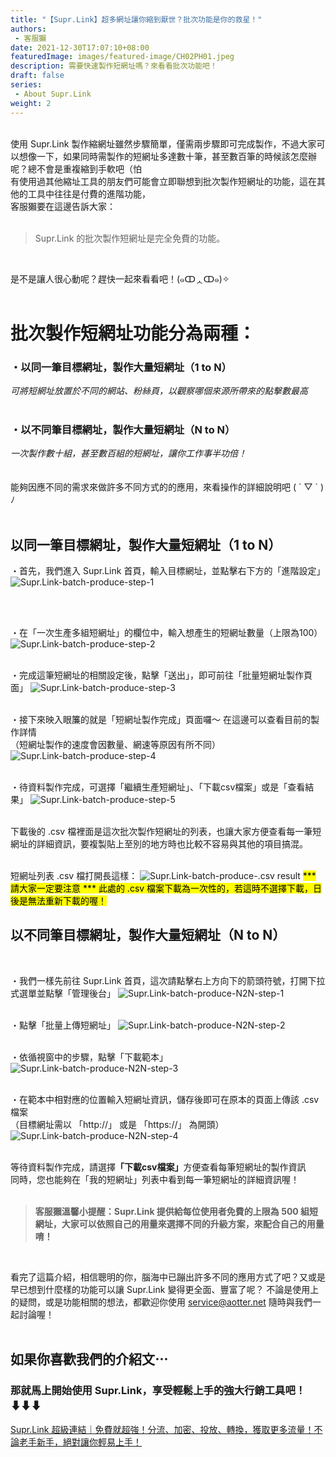 ```yaml
---
title: "【Supr.Link】超多網址讓你縮到厭世？批次功能是你的救星！"
authors:
 - 客服獺
date: 2021-12-30T17:07:10+08:00
featuredImage: images/featured-image/CH02PH01.jpeg
description: 需要快速製作短網址嗎？來看看批次功能吧！
draft: false
series:
 - About Supr.Link
weight: 2
---
```

<br>
使用 Supr.Link 製作縮網址雖然步驟簡單，僅需兩步驟即可完成製作，不過大家可以想像一下，如果同時需製作的短網址多達數十筆，甚至數百筆的時候該怎麼辦呢？總不會是重複縮到手軟吧（怕
<br>
有使用過其他縮址工具的朋友們可能會立即聯想到批次製作短網址的功能，這在其他的工具中往往是付費的進階功能，<br>
客服獺要在這邊告訴大家：
<br>
<br>

>Supr.Link 的批次製作短網址是完全免費的功能。
<br>

是不是讓人很心動呢？趕快一起來看看吧！(๑ↀᆺↀ๑)✧
<br>
<br>

# 批次製作短網址功能分為兩種：
### ・以同一筆目標網址，製作大量短網址（1 to N）

*可將短網址放置於不同的網站、粉絲頁，以觀察哪個來源所帶來的點擊數最高*
<br>
<br>

### ・以不同筆目標網址，製作大量短網址（N to N）

*一次製作數十組，甚至數百組的短網址，讓你工作事半功倍！*
<br>
<br>
<br>
能夠因應不同的需求來做許多不同方式的的應用，來看操作的詳細說明吧  ( ´ ▽ ` )ﾉ
<br>
<br>

## 以同一筆目標網址，製作大量短網址（1 to N）
・首先，我們進入 Supr.Link 首頁，輸入目標網址，並點擊右下方的「進階設定」
![Supr.Link-batch-produce-step-1](/CH02/CH02PH02.png)
<!-- 測試圖片 caption
<figure>
  <img src="/CH02/CH02PH02.png" width="600px" height="300px">
  <figcatpion>Supr.Link｜縮短網址操作頁面</figcaption>
</figure>
-->
<br>
<br>

・在「一次生產多組短網址」的欄位中，輸入想產生的短網址數量（上限為100）
![Supr.Link-batch-produce-step-2](/CH02/CH02PH03.png)
<br>
<br>

・完成這筆短網址的相關設定後，點擊「送出」，即可前往「批量短網址製作頁面」
![Supr.Link-batch-produce-step-3](/CH02/CH02PH04.png)
<br>
<br>

・接下來映入眼簾的就是「短網址製作完成」頁面囉～ 在這邊可以查看目前的製作詳情<br>
（短網址製作的速度會因數量、網速等原因有所不同）
![Supr.Link-batch-produce-step-4](/CH02/CH02PH05.png)
<br>
<br>

・待資料製作完成，可選擇「繼續生產短網址」、「下載csv檔案」或是「查看結果」
![Supr.Link-batch-produce-step-5](/CH02/CH02PH06.png)
<br>
<br>

下載後的 .csv 檔裡面是這次批次製作短網址的列表，也讓大家方便查看每一筆短網址的詳細資訊，要複製貼上至別的地方時也比較不容易與其他的項目搞混。
<br>
<br>

短網址列表 .csv 檔打開長這樣：
![Supr.Link-batch-produce-.csv result](/CH02/CH02PH07.png)
<mark>*** 請大家一定要注意 ***
此處的 .csv 檔案下載為一次性的，若這時不選擇下載，日後是無法重新下載的喔！</mark>

## 以不同筆目標網址，製作大量短網址（N to N）
<br>

・我們一樣先前往 Supr.Link 首頁，這次請點擊右上方向下的箭頭符號，打開下拉式選單並點擊「管理後台」
![Supr.Link-batch-produce-N2N-step-1](/CH02/CH02PH08.png)
<br>
<br>

・點擊「批量上傳短網址」
![Supr.Link-batch-produce-N2N-step-2](/CH02/CH02PH09.png)
<br>
<br>

・依循視窗中的步驟，點擊「下載範本」
![Supr.Link-batch-produce-N2N-step-3](/CH02/CH02PH10.png)
<br>
<br>

・在範本中相對應的位置輸入短網址資訊，儲存後即可在原本的頁面上傳該 .csv 檔案<br>
（目標網址需以 「http://」 或是 「https://」 為開頭）
![Supr.Link-batch-produce-N2N-step-4](/CH02/CH02PH11.png)
<br>
<br>

等待資料製作完成，請選擇<strong>「下載csv檔案」</strong>方便查看每筆短網址的製作資訊<br>
同時，您也能夠在「我的短網址」列表中看到每一筆短網址的詳細資訊喔！
<br>
<br>

><strong>客服獺溫馨小提醒：Supr.Link 提供給每位使用者免費的上限為 500 組短網址，大家可以依照自己的用量來選擇不同的升級方案，來配合自己的用量唷！</strong>

<br>

看完了這篇介紹，相信聰明的你，腦海中已蹦出許多不同的應用方式了吧？又或是早已想到什麼樣的功能可以讓 Supr.Link 變得更全面、豐富了呢？
不論是使用上的疑問，或是功能相關的想法，都歡迎你使用 service@aotter.net 隨時與我們一起討論喔！
<br>
<br>


## 如果你喜歡我們的介紹文⋯
### 那就馬上開始使用 Supr.Link，享受輕鬆上手的強大行銷工具吧！⬇⬇⬇<br>
<a href="https://console.supr.link" target="_blank"> Supr.Link 超級連結｜免費就超強！分流、加密、投放、轉換，獲取更多流量！不論老手新手，絕對讓你輕易上手！</a>
<br>
<br>